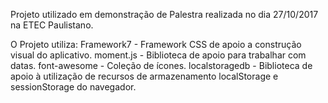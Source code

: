 Projeto utilizado em demonstração de Palestra realizada no dia 27/10/2017 na ETEC Paulistano.

O Projeto utiliza:
Framework7 - Framework CSS de apoio a construção visual do aplicativo.
moment.js - Biblioteca de apoio para trabalhar com datas.
font-awesome - Coleção de ícones.
localstoragedb - Biblioteca de apoio à utilização de recursos de armazenamento localStorage e sessionStorage do navegador.
